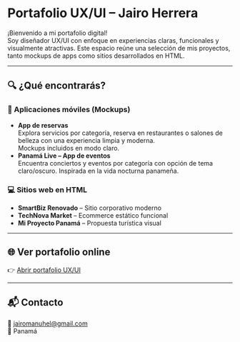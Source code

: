 # Portafolio UX/UI – Jairo Herrera

¡Bienvenido a mi portafolio digital!  
Soy diseñador UX/UI con enfoque en experiencias claras, funcionales y visualmente atractivas. Este espacio reúne una selección de mis proyectos, tanto mockups de apps como sitios desarrollados en HTML.

---

## 🔍 ¿Qué encontrarás?

### 📱 Aplicaciones móviles (Mockups)
- **App de reservas**  
  Explora servicios por categoría, reserva en restaurantes o salones de belleza con una experiencia limpia y moderna.  
  Mockups incluidos en modo claro.  
- **Panamá Live – App de eventos**  
  Encuentra conciertos y eventos por categoría con opción de tema claro/oscuro. Inspirada en la vida nocturna panameña.

### 💻 Sitios web en HTML
- **SmartBiz Renovado** – Sitio corporativo moderno
- **TechNova Market** – Ecommerce estático funcional
- **Mi Proyecto Panamá** – Propuesta turística visual

---

## 🌐 Ver portafolio online

👉 [Abrir portafolio UX/UI](https://jairomanuhel.github.io/portafolio-jairo/)

---

## 📬 Contacto

📧 jairomanuhel@gmail.com  
📍 Panamá  
